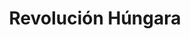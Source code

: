 ﻿---
title: "Revolución Húngara"
permalink: periodes_884.html
layout: periode
dataInici: 1956-10-23
dataFi: 1956-11-10
sidebar: periodes
pares:
  - 371:
    title: "La Guerra Fría"
    dataInici: "(1946)"
    dataFi: "(1991)"

fills:
jocsPrincipals:
jocsEscenaris:
  - title: "Days of Ire: Budapest 1956"
    bggId: 192802
    dataInici: 
    dataFi: 

jocsEpoca:
jocsEpocaEscenaris:
---
